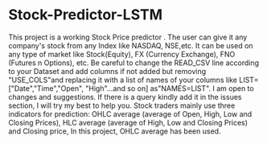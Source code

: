 # Stock-Predictor-LSTM
This project is a working Stock Price predictor . The user can give it any company's stock from any Index like NASDAQ, NSE,etc. It can be used on any type of market like Stock(Equity), FX (Currency Exchange), FNO (Futures n Options), etc. Be careful to change the READ_CSV line according to your Dataset and add columns if not added but removing "USE_COLS"and replacing it with a list of names of your columns like LIST=["Date","Time","Open", "High"...and so on] as"NAMES=LIST". I am open to changes and suggestions. If there is a query kindly add it in the issues section, I will try my best to help you. Stock traders mainly use three indicators for prediction: OHLC average (average of Open, High, Low and Closing Prices), HLC average (average of High, Low and Closing Prices) and Closing price, In this project, OHLC average has been used.
